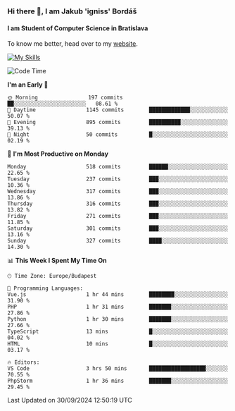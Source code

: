 ### Hi there 👋, I am Jakub 'igniss' Bordáš

#### I am Student of Computer Science in Bratislava
To know me better, head over to my [website](https://bordas.sk).

[![My Skills](https://skillicons.dev/icons?i=js,html,css,figma,svelte,java,kotlin,python,postgresql,typescript,nest,nodejs)](https://bordas.sk)


<!--START_SECTION:waka-->
![Code Time](http://img.shields.io/badge/Code%20Time-1%2C531%20hrs%2059%20mins-blue)

**I'm an Early 🐤** 

```text
🌞 Morning                197 commits         ██░░░░░░░░░░░░░░░░░░░░░░░   08.61 % 
🌆 Daytime                1145 commits        █████████████░░░░░░░░░░░░   50.07 % 
🌃 Evening                895 commits         ██████████░░░░░░░░░░░░░░░   39.13 % 
🌙 Night                  50 commits          █░░░░░░░░░░░░░░░░░░░░░░░░   02.19 % 
```
📅 **I'm Most Productive on Monday** 

```text
Monday                   518 commits         ██████░░░░░░░░░░░░░░░░░░░   22.65 % 
Tuesday                  237 commits         ███░░░░░░░░░░░░░░░░░░░░░░   10.36 % 
Wednesday                317 commits         ███░░░░░░░░░░░░░░░░░░░░░░   13.86 % 
Thursday                 316 commits         ███░░░░░░░░░░░░░░░░░░░░░░   13.82 % 
Friday                   271 commits         ███░░░░░░░░░░░░░░░░░░░░░░   11.85 % 
Saturday                 301 commits         ███░░░░░░░░░░░░░░░░░░░░░░   13.16 % 
Sunday                   327 commits         ████░░░░░░░░░░░░░░░░░░░░░   14.30 % 
```


📊 **This Week I Spent My Time On** 

```text
🕑︎ Time Zone: Europe/Budapest

💬 Programming Languages: 
Vue.js                   1 hr 44 mins        ████████░░░░░░░░░░░░░░░░░   31.90 % 
PHP                      1 hr 31 mins        ███████░░░░░░░░░░░░░░░░░░   27.86 % 
Python                   1 hr 30 mins        ███████░░░░░░░░░░░░░░░░░░   27.66 % 
TypeScript               13 mins             █░░░░░░░░░░░░░░░░░░░░░░░░   04.02 % 
HTML                     10 mins             █░░░░░░░░░░░░░░░░░░░░░░░░   03.17 % 

🔥 Editors: 
VS Code                  3 hrs 50 mins       ██████████████████░░░░░░░   70.55 % 
PhpStorm                 1 hr 36 mins        ███████░░░░░░░░░░░░░░░░░░   29.45 % 
```


 Last Updated on 30/09/2024 12:50:19 UTC
<!--END_SECTION:waka-->
